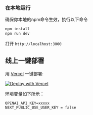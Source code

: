 
### 在本地运行

确保你本地的npm命令生效，执行以下命令
```bash
npm install
npm run dev
```
打开 `http://localhost:3000`


## 线上一键部署

用 [Vercel](https://vercel.com?utm_source=github&utm_medium=readme&utm_campaign=vercel-examples) 一键部署:

[![Deploy with Vercel](https://vercel.com/button)](https://vercel.com/new/clone?repository-url=https://github.com/aTong9/daydayup.git&env=OPENAI_API_KEY,NEXT_PUBLIC_USE_USER_KEY&project-name=daydayup&repo-name=daydayup)

环境变量如下所示：
```
OPENAI_API_KEY=xxxxx
NEXT_PUBLIC_USE_USER_KEY = false  
```


